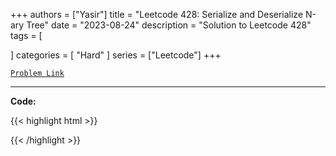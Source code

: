
+++
authors = ["Yasir"]
title = "Leetcode 428: Serialize and Deserialize N-ary Tree"
date = "2023-08-24"
description = "Solution to Leetcode 428"
tags = [
    
]
categories = [
    "Hard"
]
series = ["Leetcode"]
+++



[`Problem Link`](https://leetcode.com/problems/serialize-and-deserialize-n-ary-tree/description/)

---

**Code:**

{{< highlight html >}}

{{< /highlight >}}

